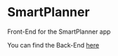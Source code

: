 # SmartPlanner
Front-End for the SmartPlanner app

You can find the Back-End [here](https://github.com/jdfandino10/SmartPlanner)
